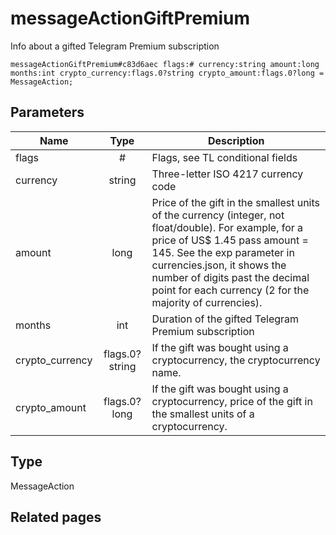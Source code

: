 # messageActionGiftPremium
Info about a gifted Telegram Premium subscription

```
messageActionGiftPremium#c83d6aec flags:# currency:string amount:long months:int crypto_currency:flags.0?string crypto_amount:flags.0?long = MessageAction;
```

## Parameters
| Name | Type | Description |
| ---- | :----: | ----------- |
| flags | # | Flags, see TL conditional fields |
| currency | string | Three-letter ISO 4217 currency code |
| amount | long | Price of the gift in the smallest units of the currency (integer, not float/double). For example, for a price of US$ 1.45 pass amount = 145. See the exp parameter in currencies.json, it shows the number of digits past the decimal point for each currency (2 for the majority of currencies). |
| months | int | Duration of the gifted Telegram Premium subscription |
| crypto_currency | flags.0?string | If the gift was bought using a cryptocurrency, the cryptocurrency name. |
| crypto_amount | flags.0?long | If the gift was bought using a cryptocurrency, price of the gift in the smallest units of a cryptocurrency. |


## Type
MessageAction

## Related pages
